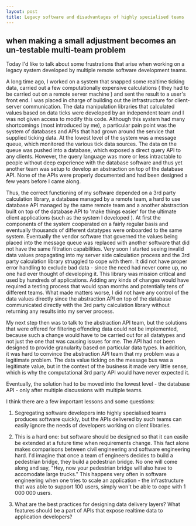 ```yaml
---
layout: post
title: Legacy software and disadvantages of highly specialised teams
---
```


## when making a small adjustment becomes an un-testable multi-team problem

Today I'd like to talk about some frustrations that arise when working on a legacy system developed by multiple remote software development teams.

A long time ago, I worked on a system that snapped some realtime ticking data, carried out a few computationally expensive calculations ( they had to be carried out on a remote server machine ) and sent the result to a user's front end. I was placed in charge of building out the infrastructure for client-server communication. The data manipulation libraries that calculated values based on data ticks were developed by an independent team and I was not given access to modify this code. Although this system had many shortcomings (most introduced by me), a particular pain point was the system of databases and APIs that had grown around the service that supplied ticking data. At the lowest level of the system was a message queue, which monitored the various tick data sources. The data on the queue was pushed into a database, which exposed a direct query API to any clients. However, the query language was more or less intractable to people without deep experience with the database software and thus yet another team was setup to develop an abstraction on top of the database API. None of the APIs were properly documented and had been designed a few years before I came along.

Thus, the correct functioning of my software depended on a 3rd party calculation library, a database managed by a remote team, a hard to use database API managed by the same remote team and a another abstraction built on top of the database API to 'make things easier' for the ultimate client applications (such as the system I developed ). At first the components of the system cooperated on a fairly regular basis and eventually thousands of different datatypes were onboarded to the same system. Eventually the vendor software that governed the values being placed into the message queue was replaced with another software that did not have the same filtration capabilities. Very soon I started seeing invalid data values propagating into my server side calculation process and the 3rd party calculation library struggled to cope with them. It did not have proper error handling to exclude bad data - since the need had never come up, no one had ever thought of developing it. This library was mission critical and used by hundreds of applications. Adding any kinds of changes would have required a testing process that would span months and potentially tens of different teams. What made matters worse, I did not have any control of the data values directly since the abstraction API on top of the database communicated directly with the 3rd party calculation library without returning any results into my server process. 

My next step then was to talk to the abstraction API team, but the solutions that were offered for filtering offending data could not be implemented, because such a change would have to be carried out for all datatypes and not just the one that was causing issues for me. The API had not been designed to provide granularity based on particular data types. 
In addition, it was hard to convince the abstraction API team that my problem was a legitimate problem. The data value ticking on the message bus was a legitimate value, but in the context of the business it made very little sense, which is why the computational 3rd party API would have never expected it. 

Eventually, the solution had to be moved into the lowest level - the database API - only after multiple discussions with multiple teams. 

I think there are a few important lessons and some questions:

1) Segregating software developers into highly specialised teams produces software quickly, but the APIs delivered by such teams can easily ignore the needs of developers working on client libraries.

2) This is a hard one: but software should be designed so that it can easile be extended at a future time when requirements change. This fact alone makes comparisons between civil engineering and software engineering hard. I'd imagine that once a team of engineers decides to build a pedestrian bridge, they build a pedestrian bridge. No one will come along and say, "Hey, now your pedestrian bridge will also have to accomodate large trucks." This happens very often in software engineering when one tries to scale an application - the infrastructure that was able to support 100 users, simply won't be able to cope with 1 000 000 users.  

3) What are the best practices for designing data delivery layers? What features should be a part of APIs that expose realtime data to application developers?


